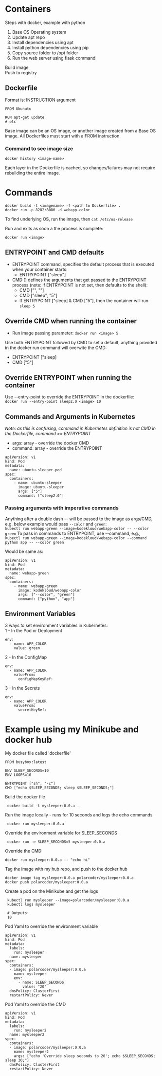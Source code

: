 # Containers

Steps with docker, example with python

1. Base OS Operating system
2. Update apt repo
3. Install dependencies using apt
4. Install python dependencies using pip
5. Copy source folder to /opt folder
6. Run the web server using flask command

Build image  
Push to registry

## Dockerfile
Format is: INSTRUCTION argument
```
FROM Ubunutu

RUN apt-get update
# etc
```

Base image can be an OS image, or another image created from a Base OS image.
All Dockerfiles must start with a FROM instruction.

### Command to see image size
`docker history <image-name>`  

Each layer in the Dockerfile is cached, so changes/failures may not require rebuilding the entire image.

# Commands
```
docker build -t <imagename> -f <path to Dockerfile> .
docker run -p 8282:8080 -d webapp-color
```
To find underlying OS, run the image, then `cat /etc/os-release`  

Run and exits as soon a the process is complete:  

`docker run <image>`  

## ENTRYPOINT and CMD defaults

- ENTRYPOINT command, specifies the default process that is executed when your container starts:
  - ENTRYPOINT ["sleep"]
- CMD [] defines the arguments that get passed to the ENTRYPOINT process (note: if ENTRYPOINT is not set, then defaults to the shell):
  - CMD ["<command>", "<parameter>"]
  - CMD ["sleep", "5"]
  - If ENTRYPOINT ["sleep] & CMD ["5"], then the container will run `sleep 5`

## Override CMD when running the container
- Run image passing parameter: `docker run <image> 5`  

Use both ENTRYPOINT followed by CMD to set a default, anything provided in the docker run command will overwite the CMD:
- ENTRYPOINT ["sleep]
- CMD ["5"]

## Override ENTRYPOINT when running the container
Use --entry-point to override the ENTRYPOINT in the dockerfile:  
`docker run --entry-point sleep2.0 <image> 10`  

## Commands and Arguments in Kubernetes
*Note: as this is confusing, command in Kubernetes definition is not CMD in the Dockerfile, command == ENTRYPOINT*  
- args: array - override the docker CMD
- command: array - override the ENTRYPOINT

```
apiVersion: v1
kind: Pod
metadata:
  name: ubuntu-sleeper-pod
spec:
  containers:
    - name: ubuntu-sleeper
      image: ubuntu-sleeper
      args: ["5"]
      command: ["sleep2.0"]
```

### Passing arguments with imperative commands
Anything after a double dash -- will be passed to the image as args/CMD, e.g. below example would pass `--color` and `green`:  
`kubectl run webapp-green --image=kodekloud/webapp-color -- --color green`
To pass in commands to ENTRYPOINT, use --command, e.g.,  
`kubectl run webapp-green --image=kodekloud/webapp-color --command python app -- --color green`

Would be same as:
```
apiVersion: v1
kind: Pod
metadata:
  name: webapp-green
spec:
  containers:
    - name: webapp-green
      image: kodekloud/webapp-color
      args: ["--color", "green"]
      command: ["python", "app"]
```


## Environment Variables
3 ways to set environment variables in Kubernetes:  
1 - In the Pod or Deployment
```
env:
  - name: APP_COLOR
    value: green
```

2 - In the ConfigMap
```
env:
  - name: APP_COLOR
    valueFrom: 
      configMapKeyRef:
```

3 - In the Secrets
```
env:
  - name: APP_COLOR
    valueFrom: 
      secretKeyRef:
```

# Example using my Minikube and docker hub

My docker file called 'dockerfile'

```
FROM busybox:latest

ENV SLEEP_SECONDS=10
ENV LOOPS=10

ENTRYPOINT ["sh", "-c"]
CMD ["echo $SLEEP_SECONDS; sleep $SLEEP_SECONDS;"]
```

Build the docker file
```
 docker build -t mysleeper:0.0.a .
```

Run the image locally - runs for 10 seconds and logs the echo commands
```
 docker run mysleeper:0.0.a
```

Override the environment variable for SLEEP_SECONDS
```
 docker run -e SLEEP_SECONDS=5 mysleeper:0.0.a
```

Override the CMD
```
docker run mysleeper:0.0.a -- "echo hi"
```

Tag the image with my hub repo, and push to the docker hub
```
docker image tag mysleeper:0.0.a polarcoder/mysleeper:0.0.a
docker push polarcoder/mysleeper:0.0.a
```

Create a pod on the Minikube and get the logs
```
 kubectl run mysleeper --image=polarcoder/mysleeper:0.0.a
 kubectl logs mysleeper

 # Outputs:
 10
```

Pod Yaml to override the environment variable
```
apiVersion: v1
kind: Pod
metadata:
  labels:
    run: mysleeper
  name: mysleeper
spec:
  containers:
  - image: polarcoder/mysleeper:0.0.a
    name: mysleeper
    env:
      - name: SLEEP_SECONDS
        value: "20"
  dnsPolicy: ClusterFirst
  restartPolicy: Never
```

Pod Yaml to override the CMD
```
apiVersion: v1
kind: Pod
metadata:
  labels:
    run: mysleeper2
  name: mysleeper2
spec:
  containers:
  - image: polarcoder/mysleeper:0.0.a
    name: mysleeper2
    args: ["echo 'Override sleep seconds to 20'; echo $SLEEP_SECONDS; sleep 20;"]
  dnsPolicy: ClusterFirst
  restartPolicy: Never
```
